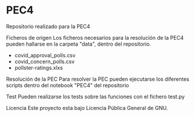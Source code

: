 # PEC4
Repositorio realizado para la PEC4

Ficheros de origen
Los ficheros necesarios para la resolución de la PEC4 pueden hallarse en la carpeta "data", dentro del repositorio.
- covid_approval_polls.csv
- covid_concern_polls.csv
- pollster-ratings.xlxs

Resolución de la PEC
Para resolver la PEC pueden ejecutarse los diferentes scripts dentro del notebook "PEC4" del repositorio

Test 
Pueden realizarse los tests sobre las funciones con el fichero test.py 

Licencia
Este proyecto esta bajo Licencia Pública General de GNU.
